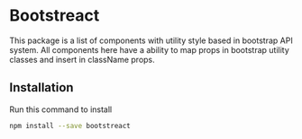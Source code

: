 # Bootstreact

This package is a list of components with utility style based in bootstrap API system.
All components here have a ability to map props in bootstrap utility classes and insert in className props.

## Installation

Run this command to install

```bash
npm install --save bootstreact
```
